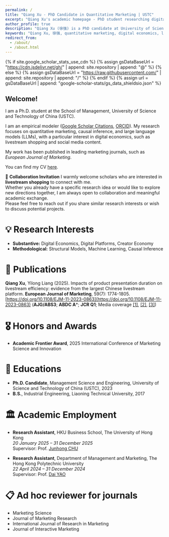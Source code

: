 ```yaml
---
permalink: /
title: "Qiang Xu - PhD Candidate in Quantitative Marketing | USTC"
excerpt: "Qiang Xu's academic homepage - PhD student researching digital economics, livestream commerce, and quantitative marketing at USTC"
author_profile: true
description: "Qiang Xu (徐强) is a PhD candidate at University of Science and Technology of China (USTC), specializing in quantitative marketing, digital economics, livestream shopping, causal inference, and machine learning. Published in European Journal of Marketing (AJG/ABS3, ABDC A*)."
keywords: "Qiang Xu, 徐强, quantitative marketing, digital economics, livestream shopping, causal inference, machine learning, USTC, University of Science and Technology of China, European Journal of Marketing, marketing research, digital platforms, creator economy"
redirect_from: 
  - /about/
  - /about.html
---
```

{% if site.google_scholar_stats_use_cdn %}
{% assign gsDataBaseUrl = "https://cdn.jsdelivr.net/gh/" | append: site.repository | append: "@" %}
{% else %}
{% assign gsDataBaseUrl = "https://raw.githubusercontent.com/" | append: site.repository | append: "/" %}
{% endif %}
{% assign url = gsDataBaseUrl | append: "google-scholar-stats/gs_data_shieldsio.json" %}

<span class='anchor' id='about-me'></span>
## Welcome!  
I am a Ph.D. student at the School of Management, University of Science and Technology of China (USTC).  

I am an empirical modeler ([Google Scholar Citations](https://scholar.google.com/citations?user=43woAHgAAAAJ&hl=en), [ORCID](https://orcid.org/0009-0000-1249-1300)). My research focuses on quantitative marketing, causal inference, and large language models (LLMs), with a particular interest in digital economics, such as livestream shopping and social media content.  

My work has been published in leading marketing journals, such as *European Journal of Marketing*.  

You can find my CV [here](https://xuqiang.github.io/files/CV_XuQiang.pdf).

🤝 **Collaboration Invitation**
I warmly welcome scholars who are interested in **livestream shopping** to connect with me.  
Whether you already have a specific research idea or would like to explore new directions together, I am always open to collaboration and meaningful academic exchange.  
Please feel free to reach out if you share similar research interests or wish to discuss potential projects.

<span class='anchor' id='research-interests'></span>
# 💡 Research Interests
- **Substantive:** Digital Economics, Digital Platforms, Creator Economy
- **Methodological:** Structural Models, Machine Learning, Causal Inference

<span class='anchor' id='publications'></span>
# 📝 Publications 
**Qiang Xu**, Yilong Liang (2025). Impacts of product presentation duration on livestream efficiency: evidence from the largest Chinese livestream platform. **European Journal of Marketing**, 59(7): 1774-1805. [https://doi.org/10.1108/EJM-11-2023-0863](https://doi.org/10.1108/EJM-11-2023-0863) (**AJG/ABS3**; **ABDC A***; **JCR Q1**; Media coverage [[1]](https://mp.weixin.qq.com/s/NhP_8jsa5BseeM_-qpP9kw), [[2]](https://mp.weixin.qq.com/s/7YSBkoparxdSQB2AKeBgqQ), [[3]](https://mp.weixin.qq.com/s/QRsyqvs8iSof-M8nwEfRxQ))

<span class='anchor' id='honors-and-awards'></span>
# 🎖 Honors and Awards
- **Academic Frontier Award**, 2025 International Conference of Marketing Science and Innovation

<span class='anchor' id='educations'></span>
# 📖 Educations
- **Ph.D. Candidate**, Management Science and Engineering, University of Science and Technology of China (USTC), 2023  
- **B.S.**, Industrial Engineering, Liaoning Technical University, 2017

<span class='anchor' id='academic-employment'></span>
# 🏛️ Academic Employment
- **Research Assistant**, HKU Business School, The University of Hong Kong  
  *20 January 2025 – 31 December 2025*  
  Supervisor: Prof. [Junhong CHU](https://www.chujunhong.com/)
  
- **Research Assistant**, Department of Management and Marketing, The Hong Kong Polytechnic University  
  *22 April 2024 – 31 December 2024*  
  Supervisor: Prof. [Dai YAO](https://mounttai.github.io/)  

<span class='anchor' id='journal-reviewer'></span>
# 📋 Ad hoc reviewer for journals
- Marketing Science 
- Journal of Marketing Research 
- International Journal of Research in Marketing 
- Journal of Interactive Marketing
